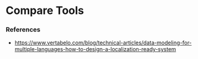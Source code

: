 # Compare Tools

### References

- https://www.vertabelo.com/blog/technical-articles/data-modeling-for-multiple-languages-how-to-design-a-localization-ready-system